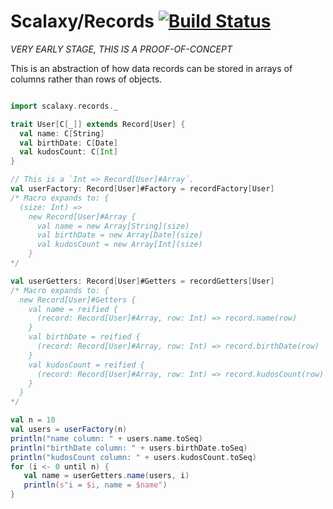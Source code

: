 # Scalaxy/Records [![Build Status](https://travis-ci.org/nativelibs4java/scalaxy-records.svg?branch=master)](https://travis-ci.org/nativelibs4java/scalaxy-records)

*VERY EARLY STAGE, THIS IS A PROOF-OF-CONCEPT*

This is an abstraction of how data records can be stored in arrays of columns rather than rows of objects.

```scala

import scalaxy.records._

trait User[C[_]] extends Record[User] {
  val name: C[String]
  val birthDate: C[Date]
  val kudosCount: C[Int]
}

// This is a `Int => Record[User]#Array`.
val userFactory: Record[User]#Factory = recordFactory[User]
/* Macro expands to: {
  (size: Int) =>
    new Record[User]#Array {
      val name = new Array[String](size)
      val birthDate = new Array[Date](size)
      val kudosCount = new Array[Int](size)
    }
*/

val userGetters: Record[User]#Getters = recordGetters[User]
/* Macro expands to: {
  new Record[User]#Getters {
    val name = reified {
      (record: Record[User]#Array, row: Int) => record.name(row)
    }
    val birthDate = reified {
      (record: Record[User]#Array, row: Int) => record.birthDate(row)
    }
    val kudosCount = reified {
      (record: Record[User]#Array, row: Int) => record.kudosCount(row)
    }
  }
*/

val n = 10
val users = userFactory(n)
println("name column: " + users.name.toSeq)
println("birthDate column: " + users.birthDate.toSeq)
println("kudosCount column: " + users.kudosCount.toSeq)
for (i <- 0 until n) {
   val name = userGetters.name(users, i)
   println(s"i = $i, name = $name")
}
```
